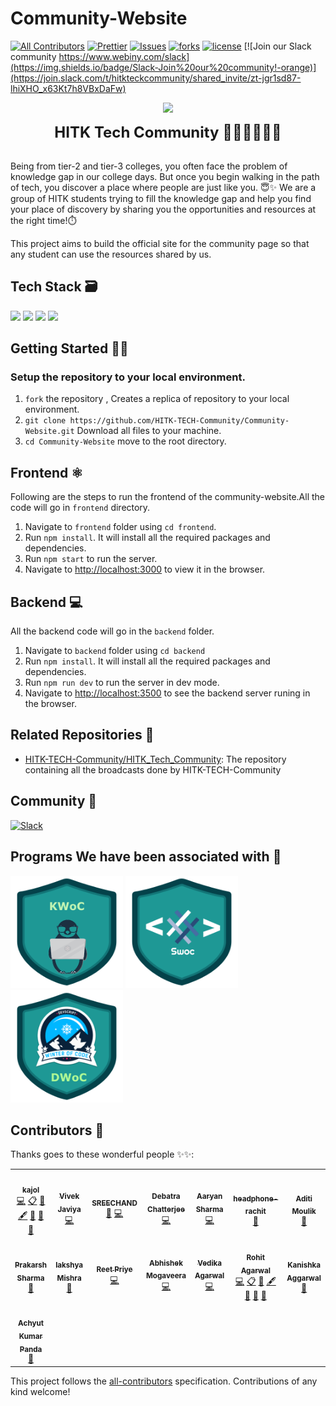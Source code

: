 # Community-Website
<!-- ALL-CONTRIBUTORS-BADGE:START - Do not remove or modify this section -->
[![All Contributors](https://img.shields.io/badge/all_contributors-bot-orange.svg?style=flat-square)](#contributors-)
[![Prettier](https://img.shields.io/badge/code_style-prettier-ff69b4.svg)](https://prettier.io)
[![Issues](https://img.shields.io/github/issues/HITK-TECH-Community/Community-Website)](#issues)
[![forks](https://img.shields.io/github/forks/HITK-TECH-Community/Community-Website)](#forks)
[![license](https://img.shields.io/github/license/HITK-TECH-Community/Community-Website)](#license)
[![Join our Slack community https://www.webiny.com/slack](https://img.shields.io/badge/Slack-Join%20our%20community!-orange)](https://join.slack.com/t/hitkteckcommunity/shared_invite/zt-jgr1sd87-lhiXHO_x63Kt7h8VBxDaFw)

<p align="center" width="400px"><img src="assets/HITK_tech_comm_logo.png" width="200"></p>
<p align="center" width="400px"> <font size="5"> <b> HITK Tech Community 👩🏻‍💻👨🏻‍💻 </b></font></p> <br />
Being from tier-2 and tier-3 colleges, you often face the problem of knowledge gap in our college days. But once you begin walking in the path of tech, you discover a place where people are just like you. 😇✨ 
We are a group of HITK students trying to fill the knowledge gap and help you find your place of discovery by sharing you the opportunities and resources at the right time!⏱️<br />

This project aims to build the official site for the community page so that any student can use the resources shared by us.

## Tech Stack 🗃

 <img src="https://img.shields.io/badge/-MongoDB-yellow?style=flat&logo=mongoDB"> <img src="https://img.shields.io/badge/-expressJS-yellowgreen"> <img src="https://img.shields.io/badge/-ReactJS-%2300bfff%20">  <img src="https://img.shields.io/badge/-NodeJS-black?style=flat&logo=node.js"> 
 
##  Getting Started 👨‍💻
### Setup the repository to your local environment.

1. `fork` the repository ,     Creates a replica of repository to your local environment.
2. `git clone https://github.com/HITK-TECH-Community/Community-Website.git`   Download all files to your machine.
3. `cd Community-Website`  move to the root directory.

## Frontend ⚛️

Following are the steps to run the frontend of the community-website.All the code will go in `frontend` directory. 


1. Navigate to `frontend` folder using `cd frontend`.
2. Run `npm install`. It will install all the required packages and dependencies.
3. Run `npm start` to run the server.
4. Navigate to [http://localhost:3000](http://localhost:3000) to view it in the browser.

## Backend 💻

All the backend code will go in the `backend` folder.


1. Navigate to `backend` folder using `cd backend`
2. Run `npm install`. It will install all the required packages and dependencies.
3. Run `npm run dev` to run the server in dev mode.
4. Navigate to [http://localhost:3500](http://localhost:3500) to see the backend server runing in the browser.

## Related Repositories 📂

- [HITK-TECH-Community/HITK_Tech_Community](https://github.com/HITK-TECH-Community/HITK_Tech_Community): The repository containing all the broadcasts done by HITK-TECH-Community

## Community 👥

[![Slack](https://img.shields.io/badge/chat-on_slack-purple.svg?style=for-the-badge&logo=slack)](https://join.slack.com/t/hitkteckcommunity/shared_invite/zt-jgr1sd87-lhiXHO_x63Kt7h8VBxDaFw)

## Programs We have been associated with 🤍
<a href="https://kwoc.kossiitkgp.org/" target="_blank"><img src="assets/KWoC.png" width="180px" height="180px"></a>
<a href="https://swoc.tech/index.html" target="_blank"><img src="assets/SWoC.png" width="180px" height="180px"></a>
<a href="https://devscript.tech/woc/" target="_blank"><img src="assets/DWoC.png" width="180px" height="180px"></a>

## Contributors 🌟

Thanks goes to these wonderful people ✨✨:

<!-- ALL-CONTRIBUTORS-LIST:START - Do not remove or modify this section -->
<!-- prettier-ignore-start -->
<!-- markdownlint-disable -->
<table>
  <tr>
    <td align="center"><a href="https://www.linkedin.com/in/kajol-kumari-73245b166/"><img src="https://avatars0.githubusercontent.com/u/44888949?v=4" width="100px;" alt=""/><br /><sub><b>kajol</b></sub></a><br /><a href="https://github.com/HITK-TECH-Community/Community-Website/commits?author=Kajol-Kumari" title="Code">💻</a> <a href="#eventOrganizing-Kajol-Kumari" title="Event Organizing">📋</a> <a href="https://github.com/HITK-TECH-Community/Community-Website/commits?author=Kajol-Kumari" title="Documentation">📖</a> <a href="#content-Kajol-Kumari" title="Content">🖋</a> <a href="#ideas-Kajol-Kumari" title="Ideas, Planning, & Feedback">🤔</a> <a href="#maintenance-Kajol-Kumari" title="Maintenance">🚧</a> <a href="#projectManagement-Kajol-Kumari" title="Project Management">📆</a></td>
    <td align="center"><a href="https://github.com/codewithvk"><img src="https://avatars1.githubusercontent.com/u/61119120?v=4" width="100px;" alt=""/><br /><sub><b>Vivek Javiya</b></sub></a><br /><a href="https://github.com/HITK-TECH-Community/Community-Website/commits?author=codewithvk" title="Code">💻</a></td>
    <td align="center"><a href="https://github.com/sreechand2002"><img src="https://avatars1.githubusercontent.com/u/54146135?v=4" width="100px;" alt=""/><br /><sub><b>SREECHAND</b></sub></a><br /><a href="#design-sreechand2002" title="Design">🎨</a> <a href="https://github.com/HITK-TECH-Community/Community-Website/commits?author=sreechand2002" title="Code">💻</a></td>
    <td align="center"><a href="https://github.com/NewCoderBoi"><img src="https://avatars1.githubusercontent.com/u/59294265?v=4" width="100px;" alt=""/><br /><sub><b>Debatra Chatterjee</b></sub></a><br /><a href="https://github.com/HITK-TECH-Community/Community-Website/commits?author=NewCoderBoi" title="Code">💻</a></td>
    <td align="center"><a href="https://aaryan8751.github.io/"><img src="https://avatars3.githubusercontent.com/u/60098288?v=4" width="100px;" alt=""/><br /><sub><b>Aaryan Sharma</b></sub></a><br /><a href="https://github.com/HITK-TECH-Community/Community-Website/commits?author=Aaryan8751" title="Code">💻</a></td>
    <td align="center"><a href="https://github.com/headphone-rachit"><img src="https://avatars0.githubusercontent.com/u/65488082?v=4" width="100px;" alt=""/><br /><sub><b>headphone-rachit</b></sub></a><br /><a href="#design-headphone-rachit" title="Design">🎨</a></td>
    <td align="center"><a href="https://github.com/Sapphire-Skies"><img src="https://avatars0.githubusercontent.com/u/55662582?v=4" width="100px;" alt=""/><br /><sub><b>Aditi Moulik</b></sub></a><br /><a href="#design-Sapphire-Skies" title="Design">🎨</a></td>
  </tr>
  <tr>
    <td align="center"><a href="https://prakarsh7695.github.io/iPrakarsh.com/"><img src="https://avatars0.githubusercontent.com/u/65502337?v=4" width="100px;" alt=""/><br /><sub><b>Prakarsh Sharma</b></sub></a><br /><a href="#design-prakarsh7695" title="Design">🎨</a></td>
    <td align="center"><a href="https://www.stopstalk.com/user/profile/kenkirito123"><img src="https://avatars1.githubusercontent.com/u/68530218?v=4" width="100px;" alt=""/><br /><sub><b>lakshya Mishra</b></sub></a><br /><a href="https://github.com/HITK-TECH-Community/Community-Website/commits?author=kenkirito" title="Documentation">📖</a></td>
    <td align="center"><a href="https://reetpriye.netlify.app"><img src="https://avatars1.githubusercontent.com/u/55601795?v=4" width="100px;" alt=""/><br /><sub><b>Reet Priye</b></sub></a><br /><a href="https://github.com/HITK-TECH-Community/Community-Website/commits?author=reetpriye" title="Code">💻</a></td>
    <td align="center"><a href="https://abhiisshakee.netlify.app/"><img src="https://avatars2.githubusercontent.com/u/37222497?v=4" width="100px;" alt=""/><br /><sub><b>Abhishek Mogaveera</b></sub></a><br /><a href="https://github.com/HITK-TECH-Community/Community-Website/commits?author=Abhishek971999" title="Code">💻</a></td>
    <td align="center"><a href="https://github.com/vedikaag99"><img src="https://avatars1.githubusercontent.com/u/67699840?v=4" width="100px;" alt=""/><br /><sub><b>Vedika Agarwal</b></sub></a><br /><a href="https://github.com/HITK-TECH-Community/Community-Website/commits?author=vedikaag99" title="Code">💻</a></td>
    <td align="center"><a href="https://github.com/jackfrost13"><img src="https://avatars3.githubusercontent.com/u/36669463?v=4" width="100px;" alt=""/><br /><sub><b>Rohit Agarwal</b></sub></a><br /><a href="https://github.com/HITK-TECH-Community/Community-Website/commits?author=jackfrost13" title="Code">💻</a> <a href="#eventOrganizing-jackfrost13" title="Event Organizing">📋</a> <a href="https://github.com/HITK-TECH-Community/Community-Website/commits?author=jackfrost13" title="Documentation">📖</a> <a href="#content-jackfrost13" title="Content">🖋</a> <a href="#ideas-jackfrost13" title="Ideas, Planning, & Feedback">🤔</a> <a href="#maintenance-jackfrost13" title="Maintenance">🚧</a> <a href="#projectManagement-jackfrost13" title="Project Management">📆</a></td>
    <td align="center"><a href="https://www.linkedin.com/in/kanishka-aggarwal-255a51169/"><img src="https://avatars0.githubusercontent.com/u/71253790?v=4" width="100px;" alt=""/><br /><sub><b>Kanishka Aggarwal</b></sub></a><br /><a href="https://github.com/HITK-TECH-Community/Community-Website/commits?author=kanishkaa24" title="Documentation">📖</a></td>
  </tr>
  <tr>
    <td align="center"><a href="https://github.com/Sloth-Panda"><img src="https://avatars2.githubusercontent.com/u/70213384?v=4" width="100px;" alt=""/><br /><sub><b>Achyut Kumar Panda</b></sub></a><br /><a href="https://github.com/HITK-TECH-Community/Community-Website/commits?author=Sloth-Panda" title="Documentation">📖</a></td>
  </tr>
</table>

<!-- markdownlint-enable -->
<!-- prettier-ignore-end -->
<!-- ALL-CONTRIBUTORS-LIST:END -->

This project follows the [all-contributors](https://github.com/all-contributors/all-contributors) specification. Contributions of any kind welcome!
